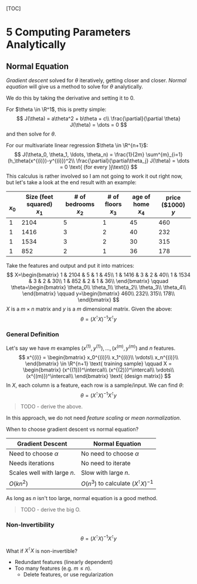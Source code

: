 [TOC]

# 5 Computing Parameters Analytically

## Normal Equation

*Gradient descent* solved for $\theta$ iteratively, getting closer and closer. *Normal equation* will give us a method to solve for $\theta$ analytically.

We do this by taking the derivative and setting it to 0.

For $\theta \in \R^1$, this is pretty simple:
$$
J(\theta) = a\theta^2 + b\theta + c\\
\frac{\partial}{\partial \theta} J(\theta) = \dots = 0
$$
and then solve for $\theta$.

For our multivariate linear regression $\theta \in \R^{n+1}$:
$$
J(\theta_0, \theta_1, \ldots, \theta_n) = \frac{1}{2m} \sum^{m}_{i=1}(h_\theta(x^{(i)})-y^{(i)})^2\\
\frac{\partial}{\partial\theta_j} J(\theta) = \dots = 0 \text{ (for every }j\text{)}
$$
This calculus is rather involved so I am not going to work it out right now, but let's take a look at the end result with an example:

| <br />$x_0$ | Size (feet squared)<br />$x_1$ | # of bedrooms<br />$x_2$ | # of floors<br />$x_3$ | age of home<br />$x_4$ | price (\$1000)<br /> $y$ |
| ----------- | ------------------------------ | ------------------------ | ---------------------- | ---------------------- | ------------------------ |
| 1           | 2104                           | 5                        | 1                      | 45                     | 460                      |
| 1           | 1416                           | 3                        | 2                      | 40                     | 232                      |
| 1           | 1534                           | 3                        | 2                      | 30                     | 315                      |
| 1           | 852                            | 2                        | 1                      | 36                     | 178                      |

Take the features and output and put it into matrices:
$$
X=\begin{bmatrix}
1 & 2104 & 5 & 1 & 45\\
1 & 1416 & 3 & 2 & 40\\
1 & 1534 & 3 & 2 & 30\\
1 & 852 & 2 & 1 & 36\\
\end{bmatrix}
\qquad
\theta=\begin{bmatrix}
\theta_0\\
\theta_1\\
\theta_2\\
\theta_3\\
\theta_4\\
\end{bmatrix}
\qquad
y=\begin{bmatrix}
460\\
232\\
315\\
178\\
\end{bmatrix}
$$
$X$ is a $m \times n$ matrix and $y$ is a $m$ dimensional matrix. Given the above:
$$
\theta = (X^\intercal X)^{-1}X^\intercal y
$$

### General Definition

Let's say we have $m$ examples $(x^{(1)}, y^{(1)}), \ldots, (x^{(m)}, y^{(m)})$ and $n$ features.
$$
x^{(i)} = \begin{bmatrix}
x_0^{(i)}\\
x_1^{(i)}\\
\vdots\\
x_n^{(i)}\\
\end{bmatrix}
\in \R^{n+1}
\text{ training sample}
\qquad
X = \begin{bmatrix}
(x^{(1)})^\intercal\\
(x^{(2)})^\intercal\\
\vdots\\
(x^{(m)})^\intercal\\
\end{bmatrix}
\text{ (design matrix)}
$$
In $X$, each column is a feature, each row is a sample/input. We can find $\theta$:
$$
\theta = (X^\intercal X)^{-1}X^\intercal y
$$

>  TODO - derive the above.

In this approach, we do not need *feature scaling* or *mean normalization*.

When to choose gradient descent vs normal equation?

| Gradient Descent            | Normal Equation                              |
| --------------------------- | -------------------------------------------- |
| Need to choose $\alpha$     | No need to choose $\alpha$                   |
| Needs iterations            | No need to iterate                           |
| Scales well with large $n$. | Slow with large $n$.                         |
| $O(kn^2)$                   | $O(n^3)$ to calculate $(X^\intercal X)^{-1}$ |

As long as $n$ isn't too large, normal equation is a good method.

> TODO - derive the big O.

### Non-Invertibility

$$
\theta = (X^\intercal X)^{-1}X^\intercal y
$$

What if $X^\intercal X$ is non-invertible?

- Redundant features (linearly dependent)
- Too many features (e.g. $m \leq n$).
  - Delete features, or use regularization